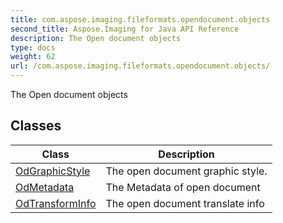 ```yaml
---
title: com.aspose.imaging.fileformats.opendocument.objects
second_title: Aspose.Imaging for Java API Reference
description: The Open document objects
type: docs
weight: 62
url: /com.aspose.imaging.fileformats.opendocument.objects/
---
```


The Open document objects


## Classes

| Class | Description |
| --- | --- |
| [OdGraphicStyle](../com.aspose.imaging.fileformats.opendocument.objects/odgraphicstyle) | The open document graphic style. |
| [OdMetadata](../com.aspose.imaging.fileformats.opendocument.objects/odmetadata) | The Metadata of open document |
| [OdTransformInfo](../com.aspose.imaging.fileformats.opendocument.objects/odtransforminfo) | The open document translate info |
